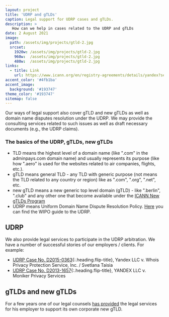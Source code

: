 ```yaml
---
layout: project
title: 'UDRP and gTLDs'
caption: Legal support for UDRP cases and gTLDs.
description: >
   How can we help in cases related to the UDRP and gTLDs  
date: 2 August 2021
image: 
  path: /assets/img/projects/gtld-2.jpg
  srcset: 
    1920w: /assets/img/projects/gtld-2.jpg
    960w:  /assets/img/projects/gtld-2.jpg
    480w:  /assets/img/projects/gtld-2.jpg
links:
  - title: Link
    url: https://www.icann.org/en/registry-agreements/details/yandex?section=agreement
accent_color: '#4fb1ba'
accent_image:
  background: '#193747'
theme_color: '#193747'
sitemap: false
---
```


Our ways of legal support also cover gTLD and new gTLDs as well as domain name disputes resolution under the UDRP. We may provide the consulting services related to such issues as well as draft necessary documents (e.g., the UDRP claims).


### The basics of the UDRP, gTLDs, new gTLDs

* TLD means the highest level of a domain name (like ".com" in the adminpays.com domain name) and usually represents its purpose (like how ".aero" is used for the websites related to air companies, flights, etc.). 
* gTLD means general TLD - any TLD with generic purpose (not means the TLD related to any country or region) like as ".com", ".org", ".net", etc.
* new gTLD means a new generic top level domain (gTLD) - like ".berlin", ".club" and any other one that become available under the [ICANN New gTLDs Program](https://newgtlds.icann.org/en/)
* UDRP means Uniform Domain Name Dispute Resolution Policy. [Here](https://www.wipo.int/amc/en/domains/guide/) you can find the WIPO guide to the UDRP.

## UDRP

We also provide legal services to participate in the UDRP arbitration. We have a number of successful stories of our employers / clients. For example:
* [UDRP Case No. D2015-0363](../../blog/example/2021-07-27-udrp-d2015-0363){:.heading.flip-title}, Yandex LLC v. Whois Privacy Protection Service, Inc. / Svetlana Taisia 
* [UDRP Case No. D2013-1657](../../blog/example/2021-07-23-udrp-d2013-1657){:.heading.flip-title}, YANDEX LLC v. Moniker Privacy Services 

## gTLDs and new gTLDs

For a few years one of our legal counsels [has provided](https://itp.cdn.icann.org/en/files/registry-agreements/yandex/yandex-contacts-16jul14-en.pdf) the legal services for his employer to support its own corporate new gTLD.

